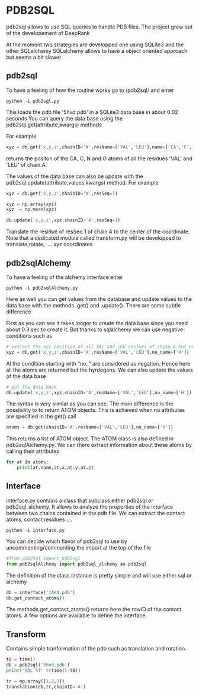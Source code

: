 # PDB2SQL

pdb2sql allows to use SQL queries to handle PDB files. 
The project grew out of the developement of DeepRank

At the moment two strategies are developped one using SQLite3 and the other SQLalchemy
SQLalchemy allows to have a object oriented approach but seems a bit slower.

## pdb2sql

To have a feeling of how the routine works go to /pdb2sql/ and enter

```
python -i pdb2sql.py
```

This loads the pdb file '5hvd.pdb' in a SQLite3 data base in about 0.02 seconds
You can query the data base using the pdb2sql.get(attribute,kwargs) methods

For example:

```python
xyz = db.get('x,y,z',chainID='A',resName=['VAL','LEU'],name=['CA','C','O','N'])
```

returns the positon of the CA, C, N and O atoms of all the residues 'VAL' and 'LEU' of chain A.

The values of the data base can also be update with the pdb2sql.update(attribute,values,kwargs) method. For example

```python
xyz = db.get('x,y,z',chainID='A',resSeq=1)

xyz = np.array(xyz)
xyz -= np.mean(xyz)

db.update('x,y,z',xyz,chainID='A',resSeq=1)

```
Translate the residue of resSeq 1 of chain A to the center of the coordinate. Note that a dedicated module called transform.py will be developped to translate,rotate, .... xyz coordinates

## pdb2sqlAlchemy

To have a feeling of the alchemy interface enter 

```
python -i pdb2sqlAlchemy.py
```

Here as well you can get values from the database and update values to the data base with the methods .get() and .update(). There are some subtle difference

First as you can see it takes longer to create the data base since you need about 0.3 sec to create it. But thanks to sqlalchemy we can use negative conditions such as 

```python
# extract the xyz position of all VAL and LEU resiues of chain A but not the H atoms
xyz = db.get('x,y,z',chainID='A',resName=['VAL','LEU'],no_name=['H'])
```

Al the condition starting with "no_" are considered as negation. Hence here all the atoms are returned but the hyrdogens. We can also update the values of the data base 


```python
# put the data back 
db.update('x,y,z',xyz,chainID='A',resName=['VAL','LEU'],no_name=['H'])
```

The syntax is very similar as you can see. The main difference is the possibility to to return ATOM objects. This is achieved when no attributes are specified in the get() call

```python
atoms = db.get(chainID='A',resName=['VAL','LEU'],no_name=['H'])
```

This returns a list of ATOM object. The ATOM class is also defined in pdb2sqlAlchemy.py. We can there extract information about these atoms by calling their attributes

```python 
for at in atoms:
	print(at.name,at.x,at.y,at.z)
```

## Interface 

interface.py contains a class that subclass either pdb2sql or pdb2sql_alchemy. It allows to analyze the properties of the interface between two chains contained in the pdb file. We can extract the contact atoms, contact residues .... 


```
python -i interface.py
```

You can decide which flavor of pdb2sql to use by uncommenting/commenting the import at the top of the file

```python
#from pdb2sql import pdb2sql
from pdb2sqlAlchemy import pdb2sql_alchemy as pdb2sql
```

The definition of the class instance is pretty simple and will use either sql or alchemy

```python
db = interface('1AK4.pdb')
db.get_contact_atoms()
```

The methods get_contact_atoms() returns here the rowID of the contact atoms. A few options are available to define the interface.

## Transform

Contains simple tranformation of the pdb such as translation and rotation. 

```python
t0 = time()
db = pdb2sql('5hvd.pdb')
print('SQL %f' %(time()-t0))

tr = np.array([1,2,3])
translation(db,tr,chainID='A')
```

